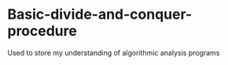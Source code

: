 # Basic-divide-and-conquer-procedure
Used to store my understanding of algorithmic analysis programs
